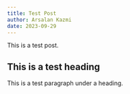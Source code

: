 ```yaml
---
title: Test Post
author: Arsalan Kazmi
date: 2023-09-29
---
```


This is a test post.

## This is a test heading

This is a test paragraph under a heading.
